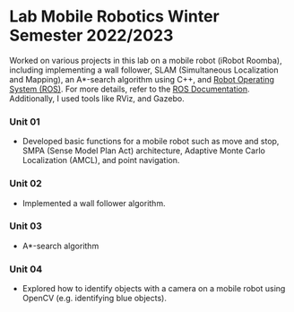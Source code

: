 # Lab Mobile Robotics Winter Semester 2022/2023

Worked on various projects in this lab on a mobile robot (iRobot Roomba), including implementing a wall follower, SLAM (Simultaneous Localization and Mapping), an A*-search algorithm using C++, and [Robot Operating System (ROS)](https://ros.org/). For more details, refer to the [ROS Documentation](https://wiki.ros.org/Documentation).
Additionally, I used tools like RViz, and Gazebo.

### Unit 01
- Developed basic functions for a mobile robot such as move and stop, SMPA (Sense Model Plan Act) architecture, Adaptive Monte Carlo Localization (AMCL), and point navigation.

### Unit 02
- Implemented a wall follower algorithm.

### Unit 03
- A*-search algorithm

### Unit 04
- Explored how to identify objects with a camera on a mobile robot using OpenCV (e.g. identifying blue objects).
